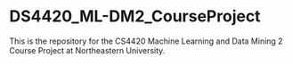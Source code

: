 # DS4420_ML-DM2_CourseProject
This is the repository for the CS4420 Machine Learning and Data Mining 2 Course Project at Northeastern University.

